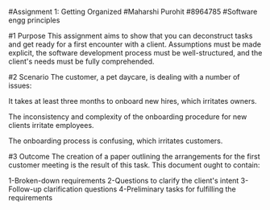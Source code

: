 #Assignment 1: Getting Organized
#Maharshi Purohit
#8964785
#Software engg principles

#1 Purpose
This assignment aims to show that you can deconstruct tasks and get ready for a first encounter with a client. Assumptions must be made explicit, the software development process must be well-structured, and the client's needs must be fully comprehended.

#2 Scenario
The customer, a pet daycare, is dealing with a number of issues:

It takes at least three months to onboard new hires, which irritates owners.


The inconsistency and complexity of the onboarding procedure for new clients irritate employees.

The onboarding process is confusing, which irritates customers.

#3 Outcome
The creation of a paper outlining the arrangements for the first customer meeting is the result of this task. This document ought to contain:

1-Broken-down requirements
2-Questions to clarify the client's intent
3-Follow-up clarification questions
4-Preliminary tasks for fulfilling the requirements
